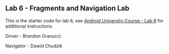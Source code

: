 ## Lab 6 - Fragments and Navigation Lab

This is the starter code for lab 6, see [Android University Course - Lab 6](https://courses.codepath.org/courses/android_university/unit/6#!exercises) for additional instructions.

Driver - Brandon Granucci

Navigator - Dawid Chudzik
